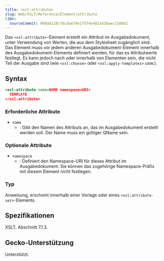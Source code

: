 ```yaml
---
title: <xsl:attribute>
slug: Web/XSLT/Reference/Element/attribute
l10n:
  sourceCommit: 968a8128c76cdae79e17d74e482a426aec1189d2
---
```


Das `<xsl:attribute>`-Element erstellt ein Attribut im Ausgabedokument, unter Verwendung von Werten, die aus dem Stylesheet zugänglich sind. Das Element muss vor jedem anderen Ausgabedokument-Element innerhalb des Ausgabedokument-Elements definiert werden, für das es Attributwerte festlegt. Es kann jedoch nach oder innerhalb von Elementen sein, die nicht Teil der Ausgabe sind (wie `<xsl:choose>` oder `<xsl:apply-templates>` usw.).

## Syntax

```xml
<xsl:attribute name=NAME namespace=URI>
  TEMPLATE
</xsl:attribute>
```

### Erforderliche Attribute

- `name`
  - : Gibt den Namen des Attributs an, das im Ausgabedokument erstellt werden soll. Der Name muss ein gültiger QName sein.

### Optionale Attribute

- `namespace`
  - : Definiert den Namespace-URI für dieses Attribut im Ausgabedokument. Sie können das zugehörige Namespace-Präfix mit diesem Element nicht festlegen.

### Typ

Anweisung, erscheint innerhalb einer Vorlage oder eines `<xsl:attribute-set>`-Elements.

## Spezifikationen

XSLT, Abschnitt 7.1.3.

## Gecko-Unterstützung

Unterstützt.

